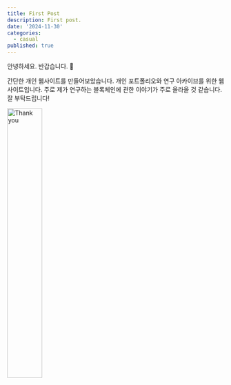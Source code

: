 ```yaml
---
title: First Post
description: First post.
date: '2024-11-30'
categories:
  - casual
published: true
---
```


안녕하세요. 반갑습니다. 👋

간단한 개인 웹사이트를 만들어보았습니다. 개인 포트폴리오와 연구 아카이브를 위한
웹사이트입니다. 주로 제가 연구하는 블록체인에 관한 이야기가 주로 올라올 것
같습니다. 잘 부탁드립니다!

<img src="/images/thank-you.jpeg" alt="Thank you" width="40%" />
